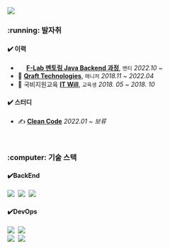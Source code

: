 <!-- ################################################################################################################방문자 수를 보고 초조함을 느끼자 -->
<p>
  <a href="https://hits.seeyoufarm.com">
    <img src="https://hits.seeyoufarm.com/api/count/incr/badge.svg?url=https://github.com/dev-msj&count_bg=%234CD3FC&title_bg=%2386757E&icon=github.svg&icon_color=%23E1DEDE&title=hits&edge_flat=false"/>
  </a>
</p>
<p>
  <!--<img align='center' src="http://mazassumnida.wtf/api/v2/generate_badge?boj=goflvhxj2547">-->
</p>

<!-- ################################################################################################################발자취 시작 -->
<h3>:running: 발자취</h3>
<h4>✔️ 이력</h4>
<ul>
  <li><img src="https://static.f-lab.kr/images/logo/logo.svg" style="width:15px; height:15px;"> <strong><a href="https://f-lab.kr/">F-Lab 멘토링 Java Backend 과정</a></strong>, <code>멘티</code>&nbsp;<i>2022.10 ~ </i></li>
  <li>🌃 <strong><a href="https://www.qraftec.com/">Qraft Technologies</a></strong>, <code>매니저</code>&nbsp;<i>2018.11 ~ 2022.04</i></li>
  <li>🏫 국비지원교육 <strong><a href="https://www.itwill.co.kr/">IT Will</a></strong>, <code>교육생</code>&nbsp;<i>2018. 05 ~ 2018. 10</i></li>
</ul>

<h4>✔️ 스터디</h4>
<ul>
  <li>✍️ <strong><a href="https://github.com/dev-msj/Clean-Code">Clean Code</a></strong>&nbsp;<i>2022.01 ~ 보류</i></li>
</ul>
<!-- ################################################################################################################발자취 종료 -->

<br>

<!-- ################################################################################################################기술 스택 시작 -->
<h3>:computer: 기술 스택</h3>

<h4>✔️BackEnd</h4>
<p>
  <img src="https://img.shields.io/badge/Python-3776AB?style=flat-square&logo=Python&logoColor=white"/></a>&nbsp
  <img src="https://img.shields.io/badge/CSharp-239120?style=flat-square&logo=CSharp&logoColor=white"/></a>&nbsp
  <img src="https://img.shields.io/badge/Java-007396?style=flat-square&logo=Java&logoColor=white"/></a>&nbsp
</p>

<h4>✔️DevOps</h4>
<p>
  <img src="https://img.shields.io/badge/OracleDB-F80000?style=flat-square&logo=oracle&logoColor=white"/></a>&nbsp 
  <img src="https://img.shields.io/badge/MariaDB-003545?style=flat-square&logo=mariadb&logoColor=white"/></a>&nbsp 
  <br>
  <img src="https://img.shields.io/badge/Linux-FCC624?style=flat-square&logo=Linux&logoColor=white"/></a>&nbsp
  <img src="https://img.shields.io/badge/AWS-232F3E?style=flat-square&logo=AWS&logoColor=white"/></a>&nbsp
</p>
<!-- ################################################################################################################기술 스택 종료 -->

<br>
